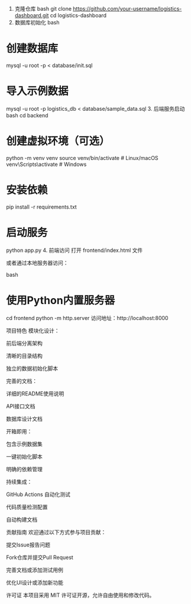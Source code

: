 1. 克隆仓库
bash
git clone https://github.com/your-username/logistics-dashboard.git
cd logistics-dashboard
2. 数据库初始化
bash
# 创建数据库
mysql -u root -p < database/init.sql

# 导入示例数据
mysql -u root -p logistics_db < database/sample_data.sql
3. 后端服务启动
bash
cd backend

# 创建虚拟环境（可选）
python -m venv venv
source venv/bin/activate  # Linux/macOS
venv\Scripts\activate     # Windows

# 安装依赖
pip install -r requirements.txt

# 启动服务
python app.py
4. 前端访问
打开 frontend/index.html 文件

或者通过本地服务器访问：

bash
# 使用Python内置服务器
cd frontend
python -m http.server
访问地址：http://localhost:8000

项目特色
模块化设计：

前后端分离架构

清晰的目录结构

独立的数据初始化脚本

完善的文档：

详细的README使用说明

API接口文档

数据库设计文档

开箱即用：

包含示例数据集

一键初始化脚本

明确的依赖管理

持续集成：

GitHub Actions 自动化测试

代码质量检测配置

自动构建文档

贡献指南
欢迎通过以下方式参与项目贡献：

提交Issue报告问题

Fork仓库并提交Pull Request

完善文档或添加测试用例

优化UI设计或添加新功能

许可证
本项目采用 MIT 许可证开源，允许自由使用和修改代码。

